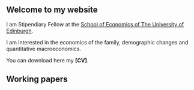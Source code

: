 ## Welcome to my website

I am Stipendiary Fellow at the [School of Economics of The University of Edinburgh](https://www.ed.ac.uk/economics).

I am interested in the economics of the family, demographic changes and quantitative macroeconomics.

You can download here my **[CV]**.

## Working papers
